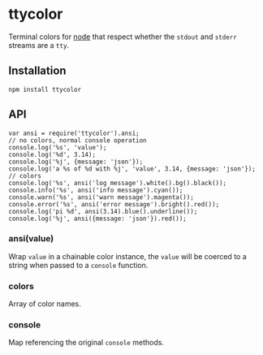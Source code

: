 ttycolor
========

Terminal colors for [node][node] that respect whether the `stdout` and `stderr` streams are
a `tty`.

## Installation

```
npm install ttycolor
```

## API

```
var ansi = require('ttycolor').ansi;
// no colors, normal console operation
console.log('%s', 'value');
console.log('%d', 3.14);
console.log('%j', {message: 'json'});
console.log('a %s of %d with %j', 'value', 3.14, {message: 'json'});
// colors
console.log('%s', ansi('log message').white().bg().black());
console.info('%s', ansi('info message').cyan());
console.warn('%s', ansi('warn message').magenta());
console.error('%s', ansi('error message').bright().red());
console.log('pi %d', ansi(3.14).blue().underline());
console.log('%j', ansi({message: 'json'}).red());
```

### ansi(value)

Wrap `value` in a chainable color instance, the `value` will be coerced
to a string when passed to a `console` function.

### colors

Array of color names.

### console

Map referencing the original `console` methods.

[node]: http://nodejs.org
